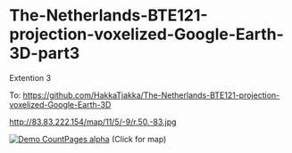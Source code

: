 # The-Netherlands-BTE121-projection-voxelized-Google-Earth-3D-part3
Extention 3

To: https://github.com/HakkaTjakka/The-Netherlands-BTE121-projection-voxelized-Google-Earth-3D

http://83.83.222.154/map/11/5/-9/r.50.-83.jpg

[![Demo CountPages alpha](http://83.83.222.154/map/11/5/-9/r.50.-83.jpg)](http://83.83.222.154/nl/)
(Click for map)

